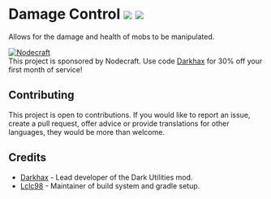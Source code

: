 # Damage Control [![](http://cf.way2muchnoise.eu/261427.svg)](https://minecraft.curseforge.com/projects/damage-control) [![](http://cf.way2muchnoise.eu/versions/261427.svg)](https://minecraft.curseforge.com/projects/damage-control)
Allows for the damage and health of mobs to be manipulated. 

[![Nodecraft](https://i.imgur.com/sz9PUmK.png)](https://nodecraft.com/r/darkhax)    
This project is sponsored by Nodecraft. Use code [Darkhax](https://nodecraft.com/r/darkhax) for 30% off your first month of service!

## Contributing
This project is open to contributions. If you would like to report an issue, create a pull request, offer advice or provide translations for other languages, they would be more than welcome.

## Credits
* [Darkhax](https://github.com/darkhax) - Lead developer of the Dark Utilities mod.
* [Lclc98](https://github.com/lclc98) - Maintainer of build system and gradle setup. 
